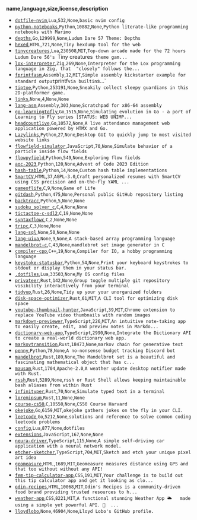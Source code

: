 __name,language,size,license,description__
* [`dotfile-nvim`](https://github.com/lloydlobo/dotfile-nvim),`Lua`,`532`,`None`,`basic nvim config`
* [`python-notebooks`](https://github.com/lloydlobo/python-notebooks),`Python`,`10882`,`None`,`Python literate-like programming notebooks with Marimo`
* [`depths`](https://github.com/lloydlobo/depths),`Go`,`129999`,`None`,`Ludum Dare 57 Theme: Depths`
* [`hexed`](https://github.com/lloydlobo/hexed),`HTML`,`721`,`None`,`Tiny hexdump tool for the web`
* [`tinycreatures`](https://github.com/lloydlobo/tinycreatures),`Lua`,`230508`,`MIT`,`Top-down arcade made for the 72 hours Ludum Dare 56's `Tiny creatures` theme gam...`
* [`lox-interpreter`](https://github.com/lloydlobo/lox-interpreter),`Zig`,`269`,`None`,`Interpreter for the Lox programming language in Zig, that  "closely" follows the...`
* [`fprintfasm`](https://github.com/lloydlobo/fprintfasm),`Assembly`,`12`,`MIT`,` Simple assembly kickstarter example for standard output `printf` via builtin `s...`
* [`tiptoe`](https://github.com/lloydlobo/tiptoe),`Python`,`253191`,`None`,`Sneakily collect sleepy guardians in this 2D-platformer game.`
* [`links`](https://github.com/lloydlobo/links),`None`,`4`,`None`,`None`
* [`lang-asm`](https://github.com/lloydlobo/lang-asm),`Assembly`,`303`,`None`,`Scratchpad for x86-64 assembly`
* [`go-learningtofly`](https://github.com/lloydlobo/go-learningtofly),`Go`,`1515`,`None`,`Simulating evolution in Go - a port of Learning to Fly series [STATUS: WEB UNIMP...`
* [`headcountlive`](https://github.com/lloydlobo/headcountlive),`Go`,`10572`,`None`,`A live attendance management web application powered by HTMX and Go.`
* [`Lazylinks`](https://github.com/lloydlobo/Lazylinks),`Python`,`27`,`None`,`Desktop GUI to quickly jump to most visited website links`
* [`flowfield-simulator`](https://github.com/lloydlobo/flowfield-simulator),`JavaScript`,`70`,`None`,`Simulate behavior of a particle inside flow fields`
* [`flowpyfield`](https://github.com/lloydlobo/flowpyfield),`Python`,`549`,`None`,`Exploring flow fields`
* [`aoc-2023`](https://github.com/lloydlobo/aoc-2023),`Python`,`120`,`None`,`Advent of Code 2023 Edition`
* [`hash-table`](https://github.com/lloydlobo/hash-table),`Python`,`14`,`None`,`Custom hash table implementations`
* [`SmartCV`](https://github.com/lloydlobo/SmartCV),`HTML`,`37`,`AGPL-3.0`,`Craft personalized resumes with SmartCV using CSS precision and on-the-fly YAML ...`
* [`gameoflife`](https://github.com/lloydlobo/gameoflife),`C`,`9`,`None`,`Game of Life`
* [`gitdash`](https://github.com/lloydlobo/gitdash),`Python`,`475`,`None`,`Personal public GitHub repository listing`
* [`backtracc`](https://github.com/lloydlobo/backtracc),`Python`,`5`,`None`,`None`
* [`sudoku_solver_c`](https://github.com/lloydlobo/sudoku_solver_c),`C`,`4`,`None`,`None`
* [`tictactoe-c-sdl2`](https://github.com/lloydlobo/tictactoe-c-sdl2),`C`,`19`,`None`,`None`
* [`syntaxflowc`](https://github.com/lloydlobo/syntaxflowc),`C`,`2`,`None`,`None`
* [`tripc`](https://github.com/lloydlobo/tripc),`C`,`3`,`None`,`None`
* [`lang-sql`](https://github.com/lloydlobo/lang-sql),`None`,`50`,`None`,`None`
* [`lang-uiua`](https://github.com/lloydlobo/lang-uiua),`None`,`9`,`None`,`A stack-based array programming language`
* [`mandelbrot-c`](https://github.com/lloydlobo/mandelbrot-c),`C`,`43`,`None`,`mandlebrot set image generator in C`
* [`compiler-cpp`](https://github.com/lloydlobo/compiler-cpp),`C++`,`19`,`None`,`Compiler for IO, a hobby programming language`
* [`keystoke-statusbar`](https://github.com/lloydlobo/keystoke-statusbar),`Python`,`54`,`None`,`Print your keyboard keystrokes to stdout or display them in your status bar.`
* [`.dotfiles`](https://github.com/lloydlobo/.dotfiles),`Lua`,`33503`,`None`,`My OS config files`
* [`privateer`](https://github.com/lloydlobo/privateer),`Rust`,`142`,`None`,`Group toggle multiple git repository visibility interactively from your terminal`
* [`tidyup`](https://github.com/lloydlobo/tidyup),`Rust`,`26`,`None`,`Tidy up your your unorganized folders`
* [`disk-space-optimizer`](https://github.com/lloydlobo/disk-space-optimizer),`Rust`,`61`,`MIT`,`A CLI tool for optimizing disk space`
* [`youtube-thumbnail-hunter`](https://github.com/lloydlobo/youtube-thumbnail-hunter),`JavaScript`,`39`,`MIT`,`Chrome extension to replace YouTube video thumbnails with random images`
* [`markdown-previewer`](https://github.com/lloydlobo/markdown-previewer),`TypeScript`,`226`,`MIT`,`An intuitive note-taking app to easily create, edit, and preview notes in Markdo...`
* [`dictionary-web-app`](https://github.com/lloydlobo/dictionary-web-app),`TypeScript`,`2990`,`None`,`Integrate the Dictionary API to create a real-world dictionary web app.`
* [`markovtransition`](https://github.com/lloydlobo/markovtransition),`Rust`,`18473`,`None`,`markov chain for generative text`
* [`penny`](https://github.com/lloydlobo/penny),`Python`,`78`,`None`,`A no-nonsense budget tracking Discord bot`
* [`mandelbrot`](https://github.com/lloydlobo/mandelbrot),`Rust`,`189`,`None`,`The Mandelbrot set is a beautiful and fascinating mathematical object that has c...`
* [`mausam`](https://github.com/lloydlobo/mausam),`Rust`,`1704`,`Apache-2.0`,`A weather update desktop notifier made with Rust.`
* [`rssh`](https://github.com/lloydlobo/rssh),`Rust`,`5289`,`None`,`rssh or Rust Shell allows keeping maintainable bash aliases from within Rust`
* [`infinityper`](https://github.com/lloydlobo/infinityper),`Rust`,`70`,`None`,`Simulate typed text in a terminal`
* [`loremipsum`](https://github.com/lloydlobo/loremipsum),`Rust`,`11`,`None`,`None`
* [`course-cs50`](https://github.com/lloydlobo/course-cs50),`C`,`10550`,`None`,`CS50 Course Harvard`
* [`okejoke`](https://github.com/lloydlobo/okejoke),`Go`,`6159`,`MIT`,`okejoke gathers jokes on the fly in your CLI.`
* [`leetcode`](https://github.com/lloydlobo/leetcode),`Go`,`5212`,`None`,`solutions and reference to solve common coding leetcode problems`
* [`config`](https://github.com/lloydlobo/config),`Lua`,`877`,`None`,`dotfiles`
* [`extensions`](https://github.com/lloydlobo/extensions),`JavaScript`,`167`,`None`,`None`
* [`neura-driver`](https://github.com/lloydlobo/neura-driver),`TypeScript`,`115`,`None`,`A simple self-driving car application with a neural network model.`
* [`etcher-sketcher`](https://github.com/lloydlobo/etcher-sketcher),`TypeScript`,`704`,`MIT`,`Sketch and etch your unique pixel art idea`
* [`geomeasure`](https://github.com/lloydlobo/geomeasure),`HTML`,`1689`,`MIT`,`Geomeasure measures distance using GPS and that too without without any API!`
* [`fem-tip-calculator-app`](https://github.com/lloydlobo/fem-tip-calculator-app),`CSS`,`191`,`MIT`,`Your challenge is to build out this tip calculator app and get it looking as clo...`
* [`odin-recipes`](https://github.com/lloydlobo/odin-recipes),`HTML`,`10068`,`MIT`,`Odin's Recipes is a community-driven food brand providing trusted resources to h...`
* [`weather-app`](https://github.com/lloydlobo/weather-app),`CSS`,`8221`,`MIT`,`A functional stunning Weather App 🌥️   made using a simple yet powerful API. 👀  ...`
* [`lloydlobo`](https://github.com/lloydlobo/lloydlobo),`None`,`46904`,`None`,`Lloyd Lobo's GitHub profile.`
